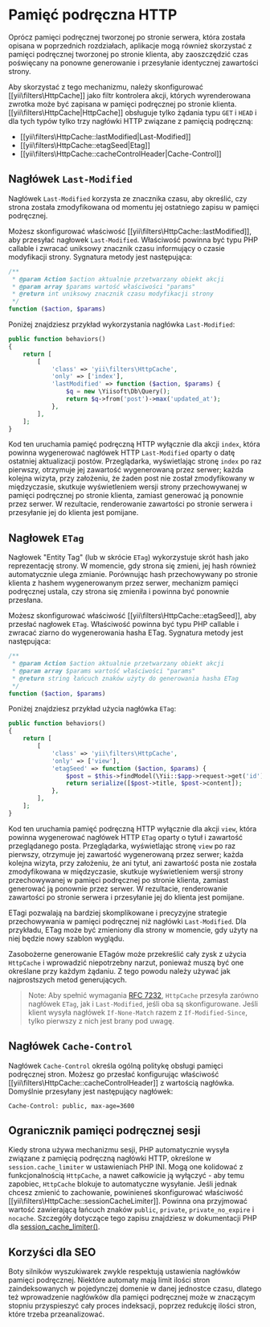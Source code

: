 Pamięć podręczna HTTP
=====================

Oprócz pamięci podręcznej tworzonej po stronie serwera, która została opisana w poprzednich rozdziałach, aplikacje mogą również
skorzystać z pamięci podręcznej tworzonej po stronie klienta, aby zaoszczędzić czas poświęcany na ponowne generowanie i przesyłanie
identycznej zawartości strony.

Aby skorzystać z tego mechanizmu, należy skonfigurować [[yii\filters\HttpCache]] jako filtr kontrolera akcji, których wyrenderowana
zwrotka może być zapisana w pamięci podręcznej po stronie klienta. [[yii\filters\HttpCache|HttpCache]] obsługuje tylko żądania typu
`GET` i `HEAD` i dla tych typów tylko trzy nagłówki HTTP związane z pamięcią podręczną:

* [[yii\filters\HttpCache::lastModified|Last-Modified]]
* [[yii\filters\HttpCache::etagSeed|Etag]]
* [[yii\filters\HttpCache::cacheControlHeader|Cache-Control]]


## Nagłówek `Last-Modified` <span id="last-modified"></span>

Nagłówek `Last-Modified` korzysta ze znacznika czasu, aby określić, czy strona została zmodyfikowana od momentu jej ostatniego zapisu
w pamięci podręcznej.

Możesz skonfigurować właściwość [[yii\filters\HttpCache::lastModified]], aby przesyłać nagłowek `Last-Modified`. Właściwość powinna być
typu PHP callable i zwracać uniksowy znacznik czasu informujący o czasie modyfikacji strony. Sygnatura metody jest następująca:

```php
/**
 * @param Action $action aktualnie przetwarzany obiekt akcji
 * @param array $params wartość właściwości "params"
 * @return int uniksowy znacznik czasu modyfikacji strony
 */
function ($action, $params)
```

Poniżej znajdziesz przykład wykorzystania nagłówka `Last-Modified`:

```php
public function behaviors()
{
    return [
        [
            'class' => 'yii\filters\HttpCache',
            'only' => ['index'],
            'lastModified' => function ($action, $params) {
                $q = new \Yiisoft\Db\Query();
                return $q->from('post')->max('updated_at');
            },
        ],
    ];
}
```

Kod ten uruchamia pamięć podręczną HTTP wyłącznie dla akcji `index`, która powinna wygenerować nagłówek HTTP `Last-Modified` oparty
o datę ostatniej aktualizacji postów. Przeglądarka, wyświetlając stronę `index` po raz pierwszy, otrzymuje jej zawartość wygenerowaną
przez serwer; każda kolejna wizyta, przy założeniu, że żaden post nie został zmodyfikowany w międzyczasie, skutkuje wyświetleniem
wersji strony przechowywanej w pamięci podręcznej po stronie klienta, zamiast generować ją ponownie przez serwer.
W rezultacie, renderowanie zawartości po stronie serwera i przesyłanie jej do klienta jest pomijane.


## Nagłowek `ETag` <span id="etag"></span>

Nagłowek "Entity Tag" (lub w skrócie `ETag`) wykorzystuje skrót hash jako reprezentację strony. W momencie, gdy strona się zmieni, jej
hash również automatycznie ulega zmianie. Porównując hash przechowywany po stronie klienta z hashem wygenerowanym przez serwer,
mechanizm pamięci podręcznej ustala, czy strona się zmieniła i powinna być ponownie przesłana.

Możesz skonfigurować właściwość [[yii\filters\HttpCache::etagSeed]], aby przesłać nagłowek `ETag`.
Właściwość powinna być typu PHP callable i zwracać ziarno do wygenerowania hasha ETag. Sygnatura metody jest następująca:

```php
/**
 * @param Action $action aktualnie przetwarzany obiekt akcji
 * @param array $params wartość właściwości "params"
 * @return string łańcuch znaków użyty do generowania hasha ETag
 */
function ($action, $params)
```

Poniżej znajdziesz przykład użycia nagłówka `ETag`:

```php
public function behaviors()
{
    return [
        [
            'class' => 'yii\filters\HttpCache',
            'only' => ['view'],
            'etagSeed' => function ($action, $params) {
                $post = $this->findModel(\Yii::$app->request->get('id'));
                return serialize([$post->title, $post->content]);
            },
        ],
    ];
}
```

Kod ten uruchamia pamięć podręczną HTTP wyłącznie dla akcji `view`, która powinna wygenerować nagłówek HTTP `ETag` oparty o tytuł
i zawartość przeglądanego posta. Przeglądarka, wyświetlając stronę `view` po raz pierwszy, otrzymuje jej zawartość wygenerowaną
przez serwer; każda kolejna wizyta, przy założeniu, że ani tytuł, ani zawartość posta nie została zmodyfikowana w międzyczasie,
skutkuje wyświetleniem wersji strony przechowywanej w pamięci podręcznej po stronie klienta, zamiast generować ją ponownie przez
serwer.
W rezultacie, renderowanie zawartości po stronie serwera i przesyłanie jej do klienta jest pomijane.

ETagi pozwalają na bardziej skomplikowane i precyzyjne strategie przechowywania w pamięci podręcznej niż nagłówki `Last-Modified`.
Dla przykładu, ETag może być zmieniony dla strony w momencie, gdy użyty na niej będzie nowy szablon wyglądu.

Zasobożerne generowanie ETagów może przekreślić cały zysk z użycia `HttpCache` i wprowadzić niepotrzebny narzut, ponieważ muszą być one
określane przy każdym żądaniu. Z tego powodu należy używać jak najprostszych metod generujących.

> Note: Aby spełnić wymagania [RFC 7232](http://tools.ietf.org/html/rfc7232#section-2.4),
  `HttpCache` przesyła zarówno nagłówek `ETag`, jak i `Last-Modified`, jeśli oba są skonfigurowane.
  Jeśli klient wysyła nagłówek `If-None-Match` razem z `If-Modified-Since`, tylko pierwszy z nich jest brany pod uwagę.


## Nagłówek `Cache-Control` <span id="cache-control"></span>

Nagłówek `Cache-Control` określa ogólną politykę obsługi pamięci podręcznej stron. Możesz go przesłać konfigurując właściwość
[[yii\filters\HttpCache::cacheControlHeader]] z wartością nagłówka. Domyślnie przesyłany jest następujący nagłówek:

```
Cache-Control: public, max-age=3600
```

## Ogranicznik pamięci podręcznej sesji <span id="session-cache-limiter"></span>

Kiedy strona używa mechanizmu sesji, PHP automatycznie wysyła związane z pamięcią podręczną nagłówki HTTP, określone
w `session.cache_limiter` w ustawieniach PHP INI. Mogą one kolidować z funkcjonalnością `HttpCache`, a nawet całkowicie ją wyłączyć -
aby temu zapobiec, `HttpCache` blokuje to automatyczne wysyłanie. Jeśli jednak chcesz zmienić to zachowanie, powinieneś skonfigurować
właściwość [[yii\filters\HttpCache::sessionCacheLimiter]]. Powinna ona przyjmować wartość zawierającą łańcuch znaków `public`,
`private`, `private_no_expire` i `nocache`. Szczegóły dotyczące tego zapisu znajdziesz w dokumentacji PHP dla
[session_cache_limiter()](http://www.php.net/manual/pl/function.session-cache-limiter.php).


## Korzyści dla SEO <span id="seo-implications"></span>

Boty silników wyszukiwarek zwykle respektują ustawienia nagłówków pamięci podręcznej. Niektóre automaty mają limit ilości stron
zaindeksowanych w pojedynczej domenie w danej jednostce czasu, dlatego też wprowadzenie nagłówków dla pamięci podręcznej może
w znaczącym stopniu przyspieszyć cały proces indeksacji, poprzez redukcję ilości stron, które trzeba przeanalizować.
